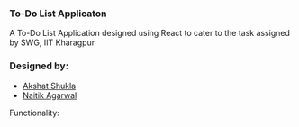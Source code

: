 ### To-Do List Applicaton
A To-Do List Application designed using React to cater to the task assigned by SWG, IIT Kharagpur

### Designed by:
* [Akshat Shukla](https://github.com/Akshat-Shu)
* [Naitik Agarwal](https://github.com/naitikagarwal)

Functionality:
